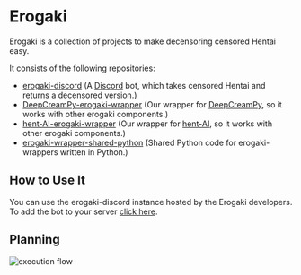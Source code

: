 # Erogaki

Erogaki is a collection of projects to make decensoring censored Hentai easy.

It consists of the following repositories:

- [erogaki-discord](https://github.com/erogaki-dev/erogaki-discord) (A [Discord](https://discord.com/) bot, which takes censored Hentai and returns a decensored version.)
- [DeepCreamPy-erogaki-wrapper](https://github.com/erogaki-dev/DeepCreamPy-erogaki-wrapper) (Our wrapper for [DeepCreamPy](https://github.com/erogaki-dev/DeepCreamPy), so it works with other erogaki components.)
- [hent-AI-erogaki-wrapper](https://github.com/erogaki-dev/hent-AI-erogaki-wrapper) (Our wrapper for [hent-AI](https://github.com/erogaki-dev/hent-AI), so it works with other erogaki components.)
- [erogaki-wrapper-shared-python](https://github.com/erogaki-dev/erogaki-wrapper-shared-python) (Shared Python code for erogaki-wrappers written in Python.)

## How to Use It

You can use the erogaki-discord instance hosted by the Erogaki developers.
To add the bot to your server [click here](https://discord.com/api/oauth2/authorize?client_id=832752181064106034&permissions=52288&scope=bot).

## Planning

![execution flow](https://github.com/erogaki-dev/planning/releases/latest/download/execution_flow.png "execution flow")
